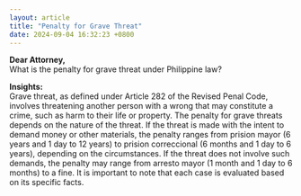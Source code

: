 ```yaml
---
layout: article
title: "Penalty for Grave Threat"
date: 2024-09-04 16:32:23 +0800
---
```


<p><strong>Dear Attorney,</strong><br> What is the penalty for grave threat under Philippine law?</p><p><strong>Insights:</strong><br> Grave threat, as defined under Article 282 of the Revised Penal Code, involves threatening another person with a wrong that may constitute a crime, such as harm to their life or property. The penalty for grave threats depends on the nature of the threat. If the threat is made with the intent to demand money or other materials, the penalty ranges from prision mayor (6 years and 1 day to 12 years) to prision correccional (6 months and 1 day to 6 years), depending on the circumstances. If the threat does not involve such demands, the penalty may range from arresto mayor (1 month and 1 day to 6 months) to a fine. It is important to note that each case is evaluated based on its specific facts.</p>